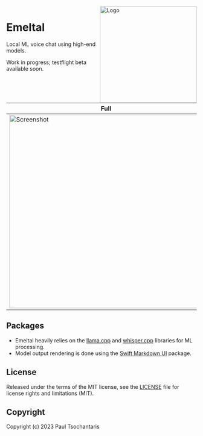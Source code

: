 <img src="https://ptsochantaris.github.io/trailer/EmeltalLogo.webp" alt="Logo" width=256 align="right">

Emeltal
====

Local ML voice chat using high-end models.

Work in progress; testflight beta available soon.

|Full|Minimised|
|-|-|
|<img src="https://ptsochantaris.github.io/trailer/EmeltalScreenshot1.png" alt="Screenshot" width=512>|<img src="https://ptsochantaris.github.io/trailer/EmeltalScreenshot2.png" alt="Screenshot" width=512>|

## Packages
- Emeltal heavily relies on the [llama.cpp](https://github.com/ggerganov/llama.cpp) and [whisper.cpp](https://github.com/ggerganov/whisper.cpp) libraries for ML processing.
- Model output rendering is done using the [Swift Markdown UI](https://github.com/gonzalezreal/swift-markdown-ui) package.

## License

Released under the terms of the MIT license, see the [LICENSE](LICENSE.txt) file for license rights and limitations (MIT).

## Copyright

Copyright (c) 2023 Paul Tsochantaris

